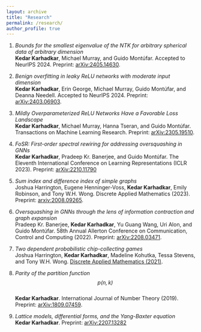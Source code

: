 ```yaml
---
layout: archive
title: "Research"
permalink: /research/
author_profile: true
---
```


1) *Bounds for the smallest eigenvalue of the NTK for arbitrary spherical data of arbitrary dimension*\
**Kedar Karhadkar**, Michael Murray, and Guido Montúfar. Accepted to NeurIPS 2024. Preprint: [arXiv:2405.14630](https://arxiv.org/abs/2405.14630).

2) *Benign overfitting in leaky ReLU networks with moderate input dimension*\
**Kedar Karhadkar**, Erin George, Michael Murray, Guido Montúfar, and Deanna Needell. Accepted to NeurIPS 2024. Preprint: [arXiv:2403.06903](https://arxiv.org/abs/2403.06903).

3) *Mildly Overparameterized ReLU Networks Have a
Favorable Loss Landscape*\
**Kedar Karhadkar**, Michael Murray, Hanna Tseran, and Guido Montúfar. Transactions on Machine Learning Research. Preprint: [arXiv:2305.19510](https://arxiv.org/abs/2305.19510).

4) *FoSR: First-order spectral rewiring for addressing oversquashing in GNNs*\
**Kedar Karhadkar**, Pradeep Kr. Banerjee, and Guido Montúfar. The Eleventh International Conference on Learning Representations (ICLR 2023). Preprint: [arXiv:2210.11790](https://arxiv.org/abs/2210.11790)

5) *Sum index and difference index of simple graphs*\
Joshua Harrington, Eugene Henninger-Voss, **Kedar Karhadkar**, Emily Robinson, and Tony W.H. Wong. Discrete Applied Mathematics (2023). Preprint: [arxiv:2008.09265](https://arxiv.org/abs/2008.09265).

6) *Oversquashing in GNNs through the lens of information contraction and graph expansion*\
Pradeep Kr. Banerjee, **Kedar Karhadkar**, Yu Guang Wang, Uri Alon, and Guido Montúfar. 58th Annual Allerton Conference on Communication, Control and Computing (2022). Preprint: [arXiv:2208.03471](https://arxiv.org/abs/2208.03471).

7) *Two dependent probabilistic chip-collecting games*\
Joshua Harrington, **Kedar Karhadkar**, Madeline Kohutka, Tessa Stevens, and Tony W.H. Wong. [Discrete Applied Mathematics (2021)](https://www.sciencedirect.com/science/article/pii/S0166218X20303760).

8) *Parity of the partition function $$p(n, k)$$*\
**Kedar Karhadkar**. International Journal of Number Theory (2019). Preprint: [arXiv:1809.07459](https://arxiv.org/abs/1809.07459).

9) *Lattice models, differential forms, and the Yang-Baxter equation*\
**Kedar Karhadkar**. Preprint: [arXiv:2207.13282](https://arxiv.org/abs/2207.13282)